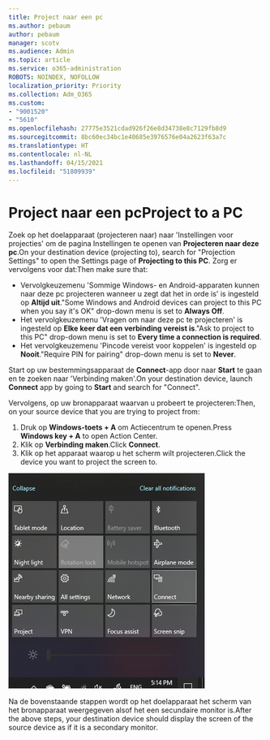 ```yaml
---
title: Project naar een pc
ms.author: pebaum
author: pebaum
manager: scotv
ms.audience: Admin
ms.topic: article
ms.service: o365-administration
ROBOTS: NOINDEX, NOFOLLOW
localization_priority: Priority
ms.collection: Adm_O365
ms.custom:
- "9001520"
- "5610"
ms.openlocfilehash: 27775e3521cdad926f26e8d34738e8c7129fb8d9
ms.sourcegitcommit: 8bc60ec34bc1e40685e3976576e04a2623f63a7c
ms.translationtype: HT
ms.contentlocale: nl-NL
ms.lasthandoff: 04/15/2021
ms.locfileid: "51809939"
---
```

# <a name="project-to-a-pc"></a><span data-ttu-id="8d026-102">Project naar een pc</span><span class="sxs-lookup"><span data-stu-id="8d026-102">Project to a PC</span></span>

<span data-ttu-id="8d026-103">Zoek op het doelapparaat (projecteren naar) naar 'Instellingen voor projecties' om de pagina Instellingen te openen van **Projecteren naar deze pc**.</span><span class="sxs-lookup"><span data-stu-id="8d026-103">On your destination device (projecting to), search for "Projection Settings" to open the Settings page of **Projecting to this PC**.</span></span> <span data-ttu-id="8d026-104">Zorg er vervolgens voor dat:</span><span class="sxs-lookup"><span data-stu-id="8d026-104">Then make sure that:</span></span>
- <span data-ttu-id="8d026-105">Vervolgkeuzemenu 'Sommige Windows- en Android-apparaten kunnen naar deze pc projecteren wanneer u zegt dat het in orde is' is ingesteld op **Altijd uit**.</span><span class="sxs-lookup"><span data-stu-id="8d026-105">"Some Windows and Android devices can project to this PC when you say it's OK" drop-down menu is set to **Always Off**.</span></span>
- <span data-ttu-id="8d026-106">Het vervolgkeuzemenu 'Vragen om naar deze pc te projecteren' is ingesteld op **Elke keer dat een verbinding vereist is**.</span><span class="sxs-lookup"><span data-stu-id="8d026-106">"Ask to project to this PC" drop-down menu is set to **Every time a connection is required**.</span></span>
- <span data-ttu-id="8d026-107">Het vervolgkeuzemenu 'Pincode vereist voor koppelen' is ingesteld op **Nooit**.</span><span class="sxs-lookup"><span data-stu-id="8d026-107">"Require PIN for pairing" drop-down menu is set to **Never**.</span></span>

<span data-ttu-id="8d026-108">Start op uw bestemmingsapparaat de **Connect**-app door naar **Start** te gaan en te zoeken naar 'Verbinding maken'.</span><span class="sxs-lookup"><span data-stu-id="8d026-108">On your destination device, launch **Connect** app by going to **Start** and search for "Connect".</span></span>

<span data-ttu-id="8d026-109">Vervolgens, op uw bronapparaat waarvan u probeert te projecteren:</span><span class="sxs-lookup"><span data-stu-id="8d026-109">Then, on your source device that you are trying to project from:</span></span>

1. <span data-ttu-id="8d026-110">Druk op **Windows-toets + A** om Actiecentrum te openen.</span><span class="sxs-lookup"><span data-stu-id="8d026-110">Press **Windows key + A** to open Action Center.</span></span>
2. <span data-ttu-id="8d026-111">Klik op **Verbinding maken**.</span><span class="sxs-lookup"><span data-stu-id="8d026-111">Click **Connect**.</span></span>
3. <span data-ttu-id="8d026-112">Klik op het apparaat waarop u het scherm wilt projecteren.</span><span class="sxs-lookup"><span data-stu-id="8d026-112">Click the device you want to project the screen to.</span></span>

![Project naar een pc](media/project-to-a-pc.png)

<span data-ttu-id="8d026-114">Na de bovenstaande stappen wordt op het doelapparaat het scherm van het bronapparaat weergegeven alsof het een secundaire monitor is.</span><span class="sxs-lookup"><span data-stu-id="8d026-114">After the above steps, your destination device should display the screen of the source device as if it is a secondary monitor.</span></span>

